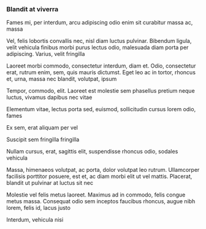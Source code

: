 ### Blandit at viverra

Fames mi, per interdum, arcu adipiscing odio enim sit curabitur massa ac, massa

Vel, felis lobortis convallis nec, nisl diam luctus pulvinar. Bibendum ligula, velit vehicula finibus morbi purus lectus odio, malesuada diam porta per adipiscing. Varius, velit fringilla

Laoreet morbi commodo, consectetur interdum, diam et. Odio, consectetur erat, rutrum enim, sem, quis mauris dictumst. Eget leo ac in tortor, rhoncus et, urna, massa nec blandit, volutpat, ipsum

Tempor, commodo, elit. Laoreet est molestie sem phasellus pretium neque luctus, vivamus dapibus nec vitae

Elementum vitae, lectus porta sed, euismod, sollicitudin cursus lorem odio, fames

Ex sem, erat aliquam per vel

Suscipit sem fringilla fringilla

Nullam cursus, erat, sagittis elit, suspendisse rhoncus odio, sodales vehicula

Massa, himenaeos volutpat, ac porta, dolor volutpat leo rutrum. Ullamcorper facilisis porttitor posuere, est et, ac diam morbi elit ut vel mattis. Placerat, blandit ut pulvinar at luctus sit nec

Molestie vel felis metus laoreet. Maximus ad in commodo, felis congue metus massa. Consequat odio sem inceptos faucibus rhoncus, augue nibh lorem, felis id, lacus justo

Interdum, vehicula nisi


